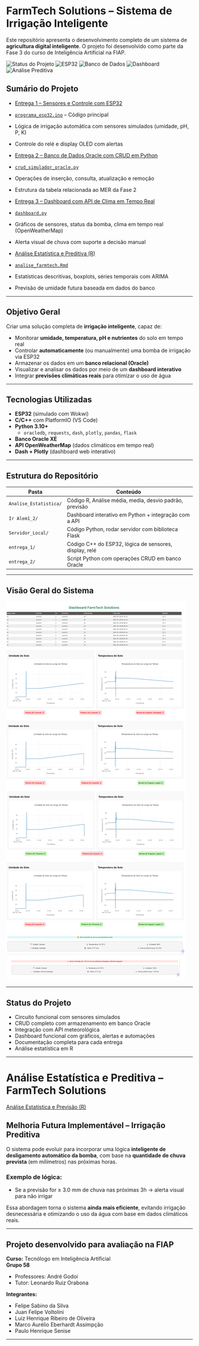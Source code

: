 # FarmTech Solutions – Sistema de Irrigação Inteligente

Este repositório apresenta o desenvolvimento completo de um sistema de **agricultura digital inteligente**.
O projeto foi desenvolvido como parte da Fase 3 do curso de Inteligência Artificial na FIAP.

![Status do Projeto](https://img.shields.io/badge/Entrega%20Concluída-100%25-green)
![ESP32](https://img.shields.io/badge/Hardware-ESP32-lightgrey)
![Banco de Dados](https://img.shields.io/badge/Oracle-CRUD-blue)
![Dashboard](https://img.shields.io/badge/Visualização-Dash%20%2B%20API-orange)
![Análise Preditiva](https://img.shields.io/badge/Análise%20Preditiva-R%20%2B%20Séries%20Temporais-blueviolet)

## Sumário do Projeto

-  [Entrega 1 – Sensores e Controle com ESP32](./entrega_1/)
  - [`programa_esp32.ino`](./entrega_1/src/programa_esp32.ino) – Código principal
  - Lógica de irrigação automática com sensores simulados (umidade, pH, P, K)
  - Controle do relé e display OLED com alertas

-  [Entrega 2 – Banco de Dados Oracle com CRUD em Python](./entrega_2/)
  - [`crud_simulador_oracle.py`](./entrega_2/crud_simulador_oracle.py)
  - Operações de inserção, consulta, atualização e remoção
  - Estrutura da tabela relacionada ao MER da Fase 2

-  [Entrega 3 – Dashboard com API de Clima em Tempo Real](./Ir%20Alem1_2/Dashboard_API_Metereologica/)
  - [`dashboard.py`](./Ir%20Alem1_2/Dashboard_API_Metereologica/dashboard.py)
  - Gráficos de sensores, status da bomba, clima em tempo real (OpenWeatherMap)
  - Alerta visual de chuva com suporte a decisão manual

-  [Análise Estatística e Preditiva (R)](./Analise_Estatistica/)
  - [`analise_farmtech.Rmd`](./Analise_Estatistica/analise_farmtech.Rmd)
  - Estatísticas descritivas, boxplots, séries temporais com ARIMA
  - Previsão de umidade futura baseada em dados do banco

---

## Objetivo Geral

Criar uma solução completa de **irrigação inteligente**, capaz de:

- Monitorar **umidade, temperatura, pH e nutrientes** do solo em tempo real
- Controlar **automaticamente** (ou manualmente) uma bomba de irrigação via ESP32
- Armazenar os dados em um **banco relacional (Oracle)**
- Visualizar e analisar os dados por meio de um **dashboard interativo**
- Integrar **previsões climáticas reais** para otimizar o uso de água

---

## Tecnologias Utilizadas

- **ESP32** (simulado com Wokwi)
- **C/C++** com PlatformIO (VS Code)
- **Python 3.10+**
  - `oracledb`, `requests`, `dash`, `plotly`, `pandas`, `flask`
- **Banco Oracle XE**
- **API OpenWeatherMap** (dados climáticos em tempo real)
- **Dash + Plotly** (dashboard web interativo)

---

## Estrutura do Repositório

| Pasta                   | Conteúdo                                                  |
|-------------------------|-----------------------------------------------------------|
| `Analise_Estatistica/`  | Código R, Análise média, media, desvio padrão, previsão   |
| `Ir Alem1_2/`           | Dashboard interativo em Python + integração com a API     |
| `Servidor_Local/`       | Código Python, rodar servidor com biblioteca Flask        |
| `entrega_1/`            | Código C++ do ESP32, lógica de sensores, display, relé    |
| `entrega_2/`            | Script Python com operações CRUD em banco Oracle          |


---

## Visão Geral do Sistema

![Visão completa do dashboard](Ir%20Alem1_2/Dashboard_API_Metereologica/Imagens/DashboardFuncioando.png)

---

## Status do Projeto

- Circuito funcional com sensores simulados  
- CRUD completo com armazenamento em banco Oracle  
- Integração com API meteorológica  
- Dashboard funcional com gráficos, alertas e automações  
- Documentação completa para cada entrega
- Análise estatística em R

---

# Análise Estatística e Preditiva – FarmTech Solutions

[Análise Estatística e Previsão (R)](./Analise_Estatistica/)

## Melhoria Futura Implementável – Irrigação Preditiva

O sistema pode evoluir para incorporar uma lógica **inteligente de desligamento automático da bomba**, com base na **quantidade de chuva prevista** (em milímetros) nas próximas horas.

### Exemplo de lógica:
- Se a previsão for ≥ 3.0 mm de chuva nas próximas 3h → alerta visual para não irrigar

Essa abordagem torna o sistema **ainda mais eficiente**, evitando irrigação desnecessária e otimizando o uso da água com base em dados climáticos reais.

---

## Projeto desenvolvido para avaliação na FIAP  
**Curso:** Tecnólogo em Inteligência Artificial  
**Grupo 58**  
- Professores: André Godoi
- Tutor: Leonardo Ruiz Orabona
  
**Integrantes:**
- Felipe Sabino da Silva  
- Juan Felipe Voltolini  
- Luiz Henrique Ribeiro de Oliveira  
- Marco Aurélio Eberhardt Assimpção  
- Paulo Henrique Senise  

---
